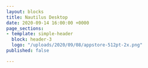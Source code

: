 ```yaml
---
layout: blocks
title: Nautilus Desktop
date: 2020-09-14 16:00:00 +0000
page_sections:
- template: simple-header
  block: header-3
  logo: "/uploads/2020/09/08/appstore-512pt-2x.png"
published: false

---
```

